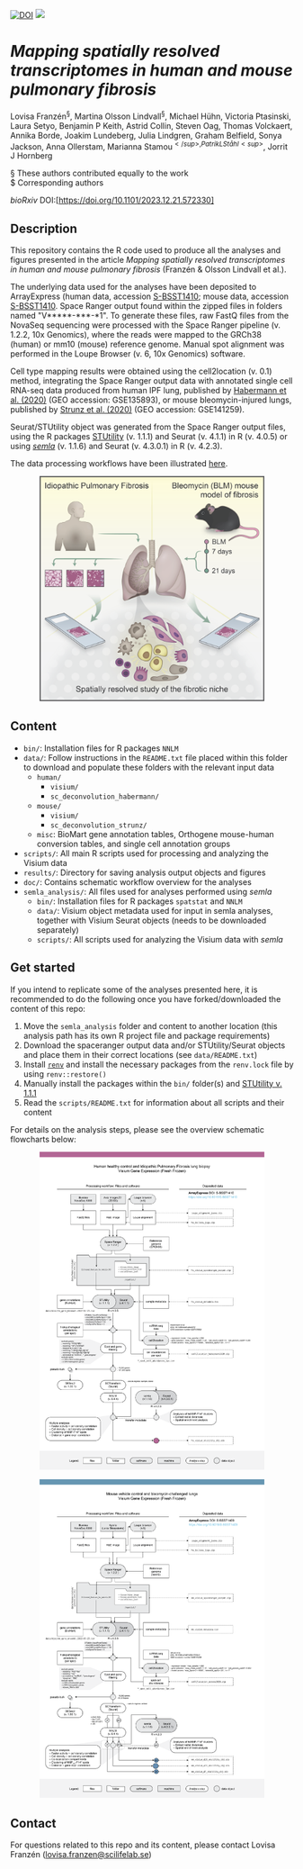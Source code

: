 [![DOI](https://zenodo.org/badge/525827467.svg)](https://zenodo.org/doi/10.5281/zenodo.11193764) [![](https://badgen.net/static/bioRxiv/10.1101%2023.12.21.572330/red?.svg)](https://www.biorxiv.org/content/10.1101/2023.12.21.572330v1) 


# *Mapping spatially resolved transcriptomes in human and mouse pulmonary fibrosis*

Lovisa Franzén<sup>§</sup>, Martina Olsson Lindvall<sup>§</sup>, Michael Hühn, Victoria Ptasinski, Laura Setyo, Benjamin P Keith, Astrid Collin, Steven Oag, Thomas Volckaert, Annika Borde, Joakim Lundeberg, Julia Lindgren, Graham Belfield, Sonya Jackson, Anna Ollerstam, Marianna Stamou<sup>$</sup>, Patrik L Ståhl<sup>$</sup>, Jorrit J Hornberg

§ These authors contributed equally to the work  
$ Corresponding authors

*bioRxiv* DOI:[https://doi.org/10.1101/2023.12.21.572330]


## Description

This repository contains the R code used to produce all the analyses and figures presented in the article *Mapping spatially resolved transcriptomes in human and mouse pulmonary fibrosis* (Franzén & Olsson Lindvall et al.).

The underlying data used for the analyses have been deposited to ArrayExpress (human data, accession [S-BSST1410](https://www.ebi.ac.uk/biostudies/studies/S-BSST1410); mouse data, accession [S-BSST1410](https://www.ebi.ac.uk/biostudies/studies/S-BSST1410). Space Ranger output found within the zipped files in folders named "V*****-***-*1". To generate these files, raw FastQ files from the NovaSeq sequencing were processed with the Space Ranger pipeline (v. 1.2.2, 10x Genomics), where the reads were mapped to the GRCh38 (human) or mm10 (mouse) reference genome. Manual spot alignment was performed in the Loupe Browser (v. 6, 10x Genomics) software.

Cell type mapping results were obtained using the cell2location (v. 0.1) method, integrating the Space Ranger output data with annotated single cell RNA-seq data produced from human IPF lung, published by [Habermann et al. (2020)](https://doi.org/10.1126/sciadv.aba1972) (GEO accession: GSE135893), or mouse bleomycin-injured lungs, published by [Strunz et al. (2020)](https://doi.org/10.1038/s41467-020-17358-3) (GEO accession: GSE141259).

Seurat/STUtility object was generated from the Space Ranger output files, using the R packages [STUtility](https://github.com/jbergenstrahle/STUtility) (v. 1.1.1) and Seurat (v. 4.1.1) in R (v. 4.0.5) or using [*semla*](https://github.com/ludvigla/semla) (v. 1.1.6) and Seurat (v. 4.3.0.1) in R (v. 4.2.3).

The data processing workflows have been illustrated [here](https://github.com/lfranzen/spatial-lung-fibrosis/blob/master/doc/analysis_workflow_schematic_HsMm.pdf).


<p align="center"><img src="/doc/graphical_abstract.png" height="400" width=400"></p>


## Content

* `bin/`: Installation files for R packages `NNLM`  
* `data/`: Follow instructions in the `README.txt` file placed within this folder to download and populate these folders with the relevant input data  
  * `human/`  
    * `visium/` 
    * `sc_deconvolution_habermann/`  
  * `mouse/`  
    * `visium/` 
    * `sc_deconvolution_strunz/` 
  * `misc`: BioMart gene annotation tables, Orthogene mouse-human conversion tables, and single cell annotation groups  
* `scripts/`: All main R scripts used for processing and analyzing the Visium data  
* `results/`: Directory for saving analysis output objects and figures  
* `doc/`: Contains schematic workflow overview for the analyses   
* `semla_analysis/`: All files used for analyses performed using *semla*    
  * `bin/`: Installation files for R packages `spatstat` and `NNLM`  
  * `data/`: Visium object metadata used for input in semla analyses, together with Visium Seurat objects (needs to be downloaded separately)  
  * `scripts/`: All scripts used for analyzing the Visium data with *semla*


## Get started

If you intend to replicate some of the analyses presented here, it is recommended to do the following once you have forked/downloaded the content of this repo:

1. Move the `semla_analysis` folder and content to another location (this analysis path has its own R project file and package requirements)  
2. Download the spaceranger output data and/or STUtility/Seurat objects and place them in their correct locations (see `data/README.txt`)  
3. Install [`renv`](https://rstudio.github.io/renv/articles/renv.html) and install the necessary packages from the `renv.lock` file by using `renv::restore()`
4. Manually install the packages within the `bin/` folder(s) and [STUtility v. 1.1.1](https://github.com/jbergenstrahle/STUtility/releases/tag/1.1.1)  
5. Read the `scripts/README.txt` for information about all scripts and their content


For details on the analysis steps, please see the overview schematic flowcharts below:

<p align="center"><img src="/doc/analysis_workflow_schematic_Hs.png" width=400"></p>

<p align="center"><img src="/doc/analysis_workflow_schematic_Mm.png" width=400"></p>


## Contact

For questions related to this repo and its content, please contact Lovisa Franzén (lovisa.franzen@scilifelab.se)



